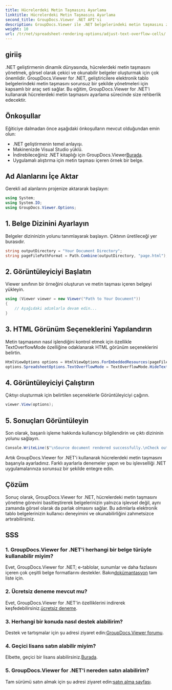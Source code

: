 ```yaml
---
title: Hücrelerdeki Metin Taşmasını Ayarlama
linktitle: Hücrelerdeki Metin Taşmasını Ayarlama
second_title: GroupDocs.Viewer .NET API'si
description: GroupDocs.Viewer ile .NET belgelerindeki metin taşmasını zahmetsizce yönetin. Okunabilirliği ve kullanıcı deneyimini geliştirin. Şimdi ücretsiz deneme sürümünü indirin.
weight: 10
url: /tr/net/spreadsheet-rendering-options/adjust-text-overflow-cells/
---
```

## giriiş
.NET geliştirmenin dinamik dünyasında, hücrelerdeki metin taşmasını yönetmek, görsel olarak çekici ve okunabilir belgeler oluşturmak için çok önemlidir. GroupDocs.Viewer for .NET, geliştiricilere elektronik tablo belgelerindeki metin taşmasını sorunsuz bir şekilde yönetmeleri için kapsamlı bir araç seti sağlar. Bu eğitim, GroupDocs.Viewer for .NET'i kullanarak hücrelerdeki metin taşmasını ayarlama sürecinde size rehberlik edecektir.
## Önkoşullar
Eğiticiye dalmadan önce aşağıdaki önkoşulların mevcut olduğundan emin olun:
- .NET geliştirmenin temel anlayışı.
- Makinenizde Visual Studio yüklü.
- İndirebileceğiniz .NET kitaplığı için GroupDocs.Viewer[Burada](https://releases.groupdocs.com/viewer/net/).
- Uygulamalı alıştırma için metin taşması içeren örnek bir belge.
## Ad Alanlarını İçe Aktar
Gerekli ad alanlarını projenize aktararak başlayın:
```csharp
using System;
using System.IO;
using GroupDocs.Viewer.Options;
```
## 1. Belge Dizinini Ayarlayın
Belgeler dizininizin yolunu tanımlayarak başlayın. Çıktının üretileceği yer burasıdır.
```csharp
string outputDirectory = "Your Document Directory";
string pageFilePathFormat = Path.Combine(outputDirectory, "page.html");
```
## 2. Görüntüleyiciyi Başlatın
Viewer sınıfının bir örneğini oluşturun ve metin taşması içeren belgeyi yükleyin.
```csharp
using (Viewer viewer = new Viewer("Path to Your Document"))
{
    // Aşağıdaki adımlarla devam edin...
}
```
## 3. HTML Görünüm Seçeneklerini Yapılandırın
Metin taşmasının nasıl işlendiğini kontrol etmek için özellikle TextOverflowMode özelliğine odaklanarak HTML görünüm seçeneklerini belirtin.
```csharp
HtmlViewOptions options = HtmlViewOptions.ForEmbeddedResources(pageFilePathFormat);
options.SpreadsheetOptions.TextOverflowMode = TextOverflowMode.HideText;
```
## 4. Görüntüleyiciyi Çalıştırın
Çıktıyı oluşturmak için belirtilen seçeneklerle Görüntüleyiciyi çağırın.
```csharp
viewer.View(options);
```
## 5. Sonuçları Görüntüleyin
Son olarak, başarılı işleme hakkında kullanıcıyı bilgilendirin ve çıktı dizininin yolunu sağlayın.
```csharp
Console.WriteLine($"\nSource document rendered successfully.\nCheck output in {outputDirectory}.");
```
Artık GroupDocs.Viewer for .NET'i kullanarak hücrelerdeki metin taşmasını başarıyla ayarladınız. Farklı ayarlarla denemeler yapın ve bu işlevselliği .NET uygulamalarınıza sorunsuz bir şekilde entegre edin.
## Çözüm
Sonuç olarak, GroupDocs.Viewer for .NET, hücrelerdeki metin taşmasını yönetme görevini basitleştirerek belgelerinizin yalnızca işlevsel değil, aynı zamanda görsel olarak da parlak olmasını sağlar. Bu adımlarla elektronik tablo belgelerinizin kullanıcı deneyimini ve okunabilirliğini zahmetsizce artırabilirsiniz.
## SSS
### 1. GroupDocs.Viewer for .NET'i herhangi bir belge türüyle kullanabilir miyim?
 Evet, GroupDocs.Viewer for .NET; e-tablolar, sunumlar ve daha fazlasını içeren çok çeşitli belge formatlarını destekler. Bakın[dokümantasyon](https://tutorials.groupdocs.com/viewer/net/) tam liste için.
### 2. Ücretsiz deneme mevcut mu?
 Evet, GroupDocs.Viewer for .NET'in özelliklerini indirerek keşfedebilirsiniz.[ücretsiz deneme](https://releases.groupdocs.com/).
### 3. Herhangi bir konuda nasıl destek alabilirim?
 Destek ve tartışmalar için şu adresi ziyaret edin:[GroupDocs.Viewer forumu](https://forum.groupdocs.com/c/viewer/9).
### 4. Geçici lisans satın alabilir miyim?
 Elbette, geçici bir lisans alabilirsiniz.[Burada](https://purchase.groupdocs.com/temporary-license/).
### 5. GroupDocs.Viewer for .NET'i nereden satın alabilirim?
 Tam sürümü satın almak için şu adresi ziyaret edin:[satın alma sayfası](https://purchase.groupdocs.com/buy).